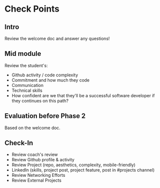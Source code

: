 ---
---

# Check Points

## Intro

Review the welcome doc and answer any questions!

## Mid module

Review the student's:

- Github activity / code complexity
- Commitment and how much they code
- Communication
- Technical skills
- How confident are we that they'll be a successful software developer if they continues on this path?

## Evaluation before Phase 2

Based on the welcome doc.

## Check-In

- Review coach's review
- Review Github profile & activity
- Review Project (repo, aesthetics, complexity, mobile-friendly)
- LinkedIn (skills, project post, project feature, post in #projects channel)
- Review Networking Efforts
- Review External Projects
